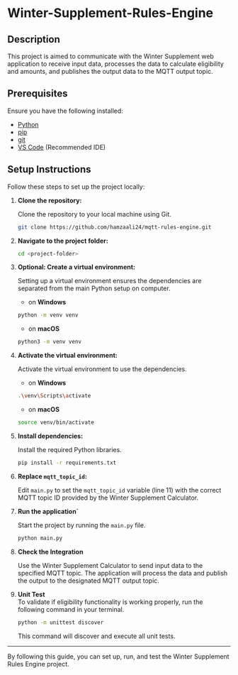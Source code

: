 # Winter-Supplement-Rules-Engine

## Description

This project is aimed to communicate with the Winter Supplement web application to receive input data, processes the data to calculate eligibility and amounts, and publishes the output data to the MQTT output topic.

## Prerequisites

Ensure you have the following installed:

- [Python](https://www.python.org/downloads/)
- [pip](https://pip.pypa.io/en/stable/installation/)
- [git](https://git-scm.com/book/en/v2/Getting-Started-Installing-Git)
- [VS Code](https://code.visualstudio.com/download) (Recommended IDE)

## Setup Instructions

Follow these steps to set up the project locally:

1. **Clone the repository:**

   Clone the repository to your local machine using Git.

   ```bash
   git clone https://github.com/hamzaali24/mqtt-rules-engine.git
   ```

2. **Navigate to the project folder:**

   ```bash
   cd <project-folder>
   ```

3. **Optional: Create a virtual environment:**

   Setting up a virtual environment ensures the dependencies are separated from the main Python setup on computer.

   - on **Windows**

   ```bash
   python -m venv venv
   ```

   - on **macOS**

   ```bash
   python3 -m venv venv
   ```

4. **Activate the virtual environment:**

   Activate the virtual environment to use the dependencies.

   - on **Windows**

   ```bash
   .\venv\Scripts\activate
   ```

   - on **macOS**

   ```bash
   source venv/bin/activate
   ```

5. **Install dependencies:**

   Install the required Python libraries.

   ```bash
   pip install -r requirements.txt
   ```

6. **Replace `mqtt_topic_id`:**

   Edit `main.py` to set the `mqtt_topic_id` variable (line 11) with the correct MQTT topic ID provided by the Winter Supplement Calculator.

7. **Run the application`**

   Start the project by running the `main.py` file.

   ```bash
   python main.py
   ```

8. **Check the Integration**

   Use the Winter Supplement Calculator to send input data to the specified MQTT topic. The application will process the data and publish the output to the designated MQTT output topic.

9. **Unit Test**  
   To validate if eligibility functionality is working properly, run the following command in your terminal.
   ```bash
   python -m unittest discover
   ```
   This command will discover and execute all unit tests.

---

By following this guide, you can set up, run, and test the Winter Supplement Rules Engine project.
